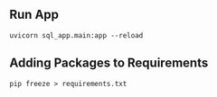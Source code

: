 ## Run App
`uvicorn sql_app.main:app --reload`

## Adding Packages to Requirements
`pip freeze > requirements.txt`